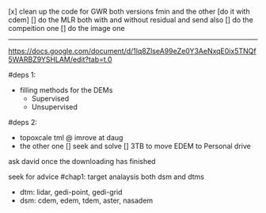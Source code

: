 [x] clean up the code for GWR both versions fmin and the other [do it with cdem]
[] do the MLR both with and without residual and send also 
[] do the compeition one 
[] do the image one 

--------------------------------------------------------------------------
https://docs.google.com/document/d/1lq8ZlseA99eZe0Y3AeNxqE0ix5TNQf5WARBZ9YSHLAM/edit?tab=t.0

#deps 1:
- filling methods for the DEMs 
    - Supervised 
    - Unsupervised 

#deps 2:
- topoxcale tml @ imrove at daug 
- the other one [] seek and solve 
[] 3TB to move EDEM to Personal drive



ask david once the downloading has finished 

seek for advice 
#chap1: target analaysis both dsm and dtms
- dtm: lidar, gedi-point, gedi-grid 
- dsm: cdem, edem, tdem, aster, nasadem 



